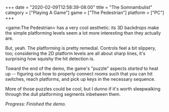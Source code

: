 +++
date = "2020-02-09T12:58:39-08:00"
title = "The Somnambulist"
category = ["Playing A Game"]
game = ["The Pedestrian"]
platform = ["PC"]
+++

<game:The Pedestrian> has a very cool aesthetic: its 3D backdrops make the simple platforming levels seem a lot more interesting than they actually are.

But, yeah.  The platforming is pretty remedial.  Controls feel a bit slippery, too; considering the 2D platform levels are all about sharp lines, it's surprising how squishy the hit detection is.

Toward the end of the demo, the game's "puzzle" aspects <i>started</i> to heat up -- figuring out how to properly connect rooms such that you can hit switches, reach platforms, and pick up keys in the necessary sequence.

More of those puzzles could be cool, but I dunno if it's worth sleepwalking through the dull platforming segments inbetween them.

<i>Progress: Finished the demo.</i>
